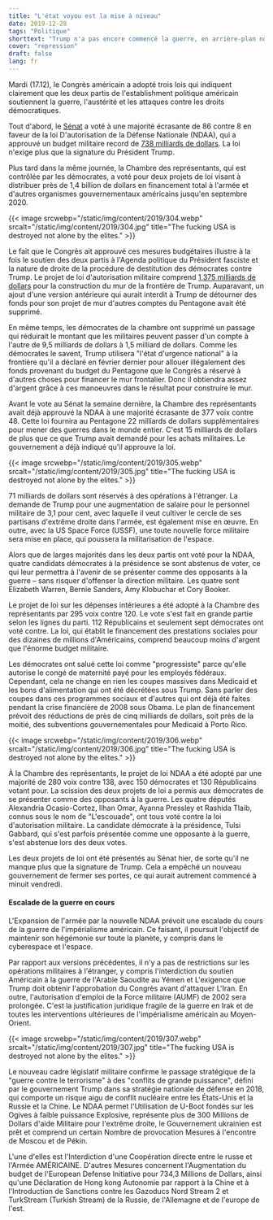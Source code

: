 ```yaml
---
title: "L'état voyou est la mise à niveau"
date: 2019-12-28
tags: "Politique"
shorttext: "Trump n'a pas encore commencé la guerre, en arrière-plan non seulement la destitution est en cours de travail, non, il est également en cours d'amélioration."
cover: "repression"
draft: false
lang: fr
---
```


Mardi (17.12), le Congrès américain a adopté trois lois qui indiquent clairement que les deux partis de l'establishment politique américain soutiennent la guerre, l'austérité et les attaques contre les droits démocratiques.

Tout d'abord, le [Sénat](https://www.senate.gov/legislative/LIS/roll_call_lists/roll_call_vote_cfm.cfm?congress=116&session=1&vote=00400 "Roll Call Vote 116th Congress - 1st Session") a voté à une majorité écrasante de 86 contre 8 en faveur de la loi D'autorisation de la Défense Nationale (NDAA), qui a approuvé un budget militaire record de [738 milliards de dollars](https://thehill.com/policy/defense/474892-senate-passes-738b-defense-bill "Senate sends $738B defense bill to Trump's desk"). La loi n'exige plus que la signature du Président Trump.

Plus tard dans la même journée, la Chambre des représentants, qui est contrôlée par les démocrates, a voté pour deux projets de loi visant à distribuer près de 1,4 billion de dollars en financement total à l'armée et d'autres organismes gouvernementaux américains jusqu'en septembre 2020.

{{< image srcwebp="/static/img/content/2019/304.webp" srcalt="/static/img/content/2019/304.jpg" title="The fucking USA is destroyed not alone by the elites." >}}

Le fait que le Congrès ait approuvé ces mesures budgétaires illustre à la fois le soutien des deux partis à l'Agenda politique du Président fasciste et la nature de droite de la procédure de destitution des démocrates contre Trump. Le projet de loi d'autorisation militaire comprend [1,375 milliards de dollars](https://thehill.com/homenews/senate/474729-spending-deal-to-include-1375-billion-for-border-barriers "Spending deal to include $1.375 billion for border barriers") pour la construction du mur de la frontière de Trump. Auparavant, un ajout d'une version antérieure qui aurait interdit à Trump de détourner des fonds pour son projet de mur d'autres comptes du Pentagone avait été supprimé.

En même temps, les démocrates de la chambre ont supprimé un passage qui réduirait le montant que les militaires peuvent passer d'un compte à l'autre de 9,5 milliards de dollars à 1,5 milliard de dollars. Comme les démocrates le savent, Trump utilisera "l'état d'urgence national" à la frontière qu'il a déclaré en février dernier pour allouer illégalement des fonds provenant du budget du Pentagone que le Congrès a réservé à d'autres choses pour financer le mur frontalier. Donc il obtiendra assez d'argent grâce à ces manoeuvres dans le résultat pour construire le mur.

Avant le vote au Sénat la semaine dernière, la Chambre des représentants avait déjà approuvé la NDAA à une majorité écrasante de 377 voix contre 48. Cette loi fournira au Pentagone 22 milliards de dollars supplémentaires pour mener des guerres dans le monde entier. C'est 15 milliards de dollars de plus que ce que Trump avait demandé pour les achats militaires. Le gouvernement a déjà indiqué qu'il approuve la loi.

{{< image srcwebp="/static/img/content/2019/305.webp" srcalt="/static/img/content/2019/305.jpg" title="The fucking USA is destroyed not alone by the elites." >}}

71 milliards de dollars sont réservés à des opérations à l'étranger. La demande de Trump pour une augmentation de salaire pour le personnel militaire de 3,1 pour cent, avec laquelle il veut cultiver le cercle de ses partisans d'extrême droite dans l'armée, est également mise en œuvre. En outre, avec la US Space Force (USSF), une toute nouvelle force militaire sera mise en place, qui poussera la militarisation de l'espace.

Alors que de larges majorités dans les deux partis ont voté pour la NDAA, quatre candidats démocrates à la présidence se sont abstenus de voter, ce qui leur permettra à l'avenir de se présenter comme des opposants à la guerre – sans risquer d'offenser la direction militaire. Les quatre sont Elizabeth Warren, Bernie Sanders, Amy Klobuchar et Cory Booker.

Le projet de loi sur les dépenses intérieures a été adopté à la Chambre des représentants par 295 voix contre 120. Le vote s'est fait en grande partie selon les lignes du parti. 112 Républicains et seulement sept démocrates ont voté contre. La loi, qui établit le financement des prestations sociales pour des dizaines de millions d'Américains, comprend beaucoup moins d'argent que l'énorme budget militaire.

Les démocrates ont salué cette loi comme "progressiste" parce qu'elle autorise le congé de maternité payé pour les employés fédéraux. Cependant, cela ne change en rien les coupes massives dans Medicaid et les bons d'alimentation qui ont été décrétées sous Trump. Sans parler des coupes dans ces programmes sociaux et d'autres qui ont déjà été faites pendant la crise financière de 2008 sous Obama. Le plan de financement prévoit des réductions de près de cinq milliards de dollars, soit près de la moitié, des subventions gouvernementales pour Medicaid à Porto Rico.

{{< image srcwebp="/static/img/content/2019/306.webp" srcalt="/static/img/content/2019/306.jpg" title="The fucking USA is destroyed not alone by the elites." >}}

À la Chambre des représentants, le projet de loi NDAA a été adopté par une majorité de 280 voix contre 138, avec 150 démocrates et 130 Républicains votant pour. La scission des deux projets de loi a permis aux démocrates de se présenter comme des opposants à la guerre. Les quatre députés Alexandria Ocasio-Cortez, Ilhan Omar, Ayanna Pressley et Rashida Tlaib, connus sous le nom de "L'escouade", ont tous voté contre la loi d'autorisation militaire. La candidate démocrate à la présidence, Tulsi Gabbard, qui s'est parfois présentée comme une opposante à la guerre, s'est abstenue lors des deux votes.

Les deux projets de loi ont été présentés au Sénat hier, de sorte qu'il ne manque plus que la signature de Trump. Cela a empêché un nouveau gouvernement de fermer ses portes, ce qui aurait autrement commencé à minuit vendredi.

#### Escalade de la guerre en cours

L'Expansion de l'armée par la nouvelle NDAA prévoit une escalade du cours de la guerre de l'impérialisme américain. Ce faisant, il poursuit l'objectif de maintenir son hégémonie sur toute la planète, y compris dans le cyberespace et l'espace.

Par rapport aux versions précédentes, il n'y a pas de restrictions sur les opérations militaires à l'étranger, y compris l'interdiction du soutien Américain à la guerre de l'Arabie Saoudite au Yémen et L'exigence que Trump doit obtenir l'approbation du Congrès avant d'attaquer L'Iran. En outre, l'autorisation d'emploi de la Force militaire (AUMF) de 2002 sera prolongée. C'est la justification juridique fragile de la guerre en Irak et de toutes les interventions ultérieures de l'impérialisme américain au Moyen-Orient.

{{< image srcwebp="/static/img/content/2019/307.webp" srcalt="/static/img/content/2019/307.jpg" title="The fucking USA is destroyed not alone by the elites." >}}

Le nouveau cadre législatif militaire confirme le passage stratégique de la "guerre contre le terrorisme" à des "conflits de grande puissance", défini par le gouvernement Trump dans sa stratégie nationale de défense en 2018, qui comporte un risque aigu de conflit nucléaire entre les États-Unis et la Russie et la Chine. Le NDAA permet l'Utilisation de U-Boot fondés sur les Ogives à faible puissance Explosive, représente plus de 300 Millions de Dollars d'aide Militaire pour l'extrême droite, le Gouvernement ukrainien est prêt et comprend un certain Nombre de provocation Mesures à l'encontre de Moscou et de Pékin.

L'une d'elles est l'Interdiction d'une Coopération directe entre le russe et l'Armée AMÉRICAINE. D'autres Mesures concernent l'Augmentation du budget de l'European Defense Initiative pour 734,3 Millions de Dollars, ainsi qu'une Déclaration de Hong kong Autonomie par rapport à la Chine et à l'Introduction de Sanctions contre les Gazoducs Nord Stream 2 et TurkStream (Turkish Stream) de la Russie, de l'Allemagne et de l'europe de l'est.
